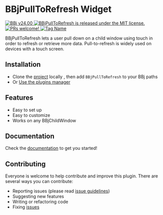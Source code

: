 # BBjPullToRefresh Widget

<p>
  <a href="http://www.basis.cloud/downloads">
    <img src="https://img.shields.io/badge/BBj-v24.00-blue" alt="BBj v24.00" />
  </a>
  <a href="https://github.com/BBj-Plugins/BBjPullToRefresh/blob/master/README.md">
    <img src="https://img.shields.io/badge/license-MIT-blue.svg" alt="BBjPullToRefresh is released under the MIT license." />
  </a>
  <a href="https://github.com/necolas/issue-guidelines/blob/master/CONTRIBUTING.md#pull-requests">
    <img src="https://img.shields.io/badge/PRs-welcome-brightgreen.svg" alt="PRs welcome!" />
  </a>
   <a href="https://basishub.github.io/basis-next/#/dwc/dwc-refresher">
    <img src="https://img.shields.io/badge/Component-dwc--refresher-%23006aff" data-origin="https://img.shields.io/badge/Component-dwc--refresher-%23006aff" alt="Tag Name">
  </a>
</p>

BBjPullToRefresh lets a user pull down on a child window using touch in order to refresh or retrieve more data. Pull-to-refresh is widely used on devices with a touch screen.

## Installation

* Clone the [project](https://github.com/BBj-Plugins/BBjPullToRefresh) locally , then add `BBjPullToRefresh` to your BBj paths
* Or [Use the plugins manager](https://www.bbj-plugins.com/en/get-started)

## Features

- Easy to set up
- Easy to customize
- Works on any BBjChildWindow

## Documentation

Check the [documentation](https://bbj-plugins.github.io/BBjPullToRefresh) to get you started!

## Contributing

Everyone is welcome to help contribute and improve this plugin. There are several
ways you can contribute:

* Reporting issues (please read [issue guidelines](https://github.com/necolas/issue-guidelines))
* Suggesting new features
* Writing or refactoring code
* Fixing [issues](https://github.com/BBj-Plugins/BBjPullToRefresh/issues)
